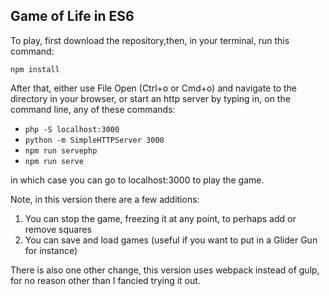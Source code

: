 ## Game of Life in ES6

To play, first download the repository,then, in your terminal, run this command: 

<code>npm install</code> 


After that, either use File Open (Ctrl+o or Cmd+o) and navigate to the directory in your browser, or start an http server by typing in, on the command line, any of these commands:

* `php -S localhost:3000`
* `python -m SimpleHTTPServer 3000`
* `npm run servephp`
* `npm run serve`

in which case you can go to localhost:3000 to play the game.

Note, in this version there are a few additions:
1. You can stop the game, freezing it at any point, to perhaps add or remove squares
2. You can save and load games (useful if you want to put in a Glider Gun for instance)

There is also one other change, this version uses webpack instead of gulp, for no reason other than I fancied trying it out.

